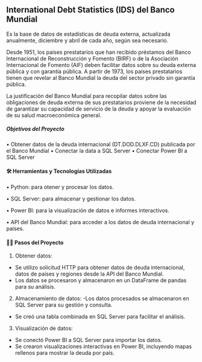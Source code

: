 ## International Debt Statistics (IDS) del Banco Mundial

Es la base de datos de estadísticas de deuda externa, actualizada anualmente, diciembre y abril de cada año, según sea necesario. 

Desde 1951, los países prestatarios que han recibido préstamos del Banco Internacional de Reconstrucción y Fomento (BIRF) o de la Asociación Internacional de Fomento (AIF) deben facilitar datos sobre su deuda externa pública y con garantía pública. A partir de 1973, los países prestatarios tienen que revelar al Banco Mundial la deuda del sector privado sin garantía pública. 

La justificación del Banco Mundial para recopilar datos sobre las obligaciones de deuda externa de sus prestatarios proviene de la necesidad de garantizar su capacidad de servicio de la deuda y apoyar la evaluación de su salud macroeconómica general. 

##### Objetivos del Proyecto
•	Obtener datos de la deuda internacional (DT.DOD.DLXF.CD) publicada por el Banco Mundial
•	Conectar la data a SQL Server
•	Conectar Power BI a SQL Server

#### 🛠️ Herramientas y Tecnologías Utilizadas
• Python: para otener y procesar los datos.

•	SQL Server: para almacenar y gestionar los datos.

•	Power BI: para la visualización de datos e informes interactivos.

•	API del Banco Mundial: para acceder a los datos de deuda internacional y países.

#### 🚶‍♀️ Pasos del Proyecto 
1.	Obtener datos:

- Se utilizo solicitud HTTP para obtener datos de deuda internacional, datos de países y regiones desde la API del Banco Mundial.
- Los datos se procesaron y almacenaron en un DataFrame de pandas para su análisis.

2.	Almacenamiento de datos:
-Los datos procesados se almacenaron en SQL Server para su gestión y consulta.
- Se creó una tabla combinada en SQL Server para facilitar el análisis.
  
3.	Visualización de datos:
- Se conectó Power BI a SQL Server para importar los datos.
- Se crearon visualizaciones interactivas en Power BI, incluyendo mapas rellenos para mostrar la deuda por país.


